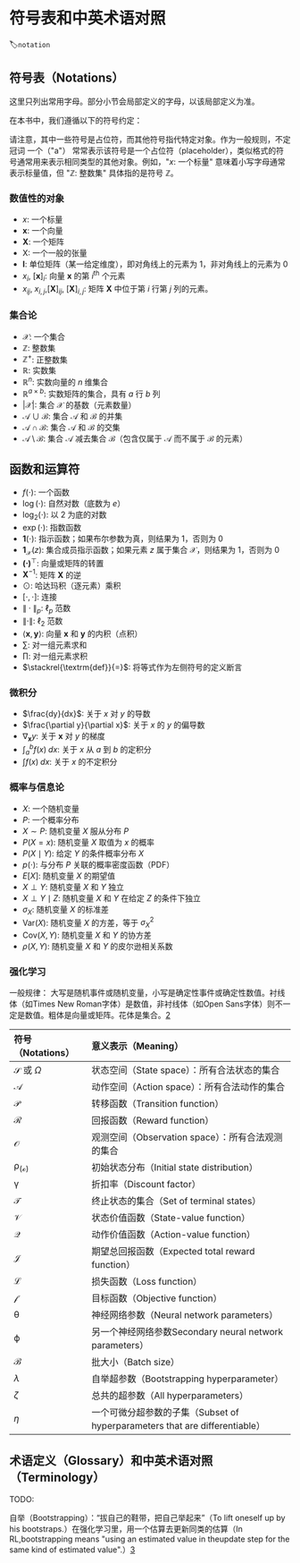 

<!--
 * @version:
 * @Author:  StevenJokess（蔡舒起） https://github.com/StevenJokess
 * @Date: 2023-04-09 20:32:52
 * @LastEditors:  StevenJokess（蔡舒起） https://github.com/StevenJokess
 * @LastEditTime: 2023-09-11 22:25:03
 * @Description:
 * @Help me: make friends by a867907127@gmail.com and help me get some “foreign” things or service I need in life; 如有帮助，请资助，失业3年了。![支付宝收款码](https://github.com/StevenJokess/d2rl/blob/master/img/%E6%94%B6.jpg)
 * @TODO::
 * @Reference:
-->

# 符号表和中英术语对照
:label:`notation`

## 符号表（Notations）

这里只列出常用字母。部分小节会局部定义的字母，以该局部定义为准。

在本书中，我们遵循以下的符号约定：

请注意，其中一些符号是占位符，而其他符号指代特定对象。作为一般规则，不定冠词 一个（"a"） 常常表示该符号是一个占位符（placeholder），类似格式的符号通常用来表示相同类型的其他对象。例如，"$x$: 一个标量" 意味着小写字母通常表示标量值，但 "$\mathbb{Z}$: 整数集" 具体指的是符号 $\mathbb{Z}$。

### 数值性的对象

* $x$: 一个标量
* $\mathbf{x}$: 一个向量
* $\mathbf{X}$: 一个矩阵
* $\mathsf{X}$: 一个一般的张量
* $\mathbf{I}$: 单位矩阵（某一给定维度），即对角线上的元素为 $1$，非对角线上的元素为 $0$
* $x_i$, $[\mathbf{x}]_i$: 向量 $\mathbf{x}$ 的第 $i^\textrm{th}$ 个元素
* $x_{ij}$, $x_{i,j}$,$[\mathbf{X}]_{ij}$, $[\mathbf{X}]_{i,j}$: 矩阵 $\mathbf{X}$ 中位于第 $i$ 行第 $j$ 列的元素。

### 集合论

* $\mathcal{X}$: 一个集合
* $\mathbb{Z}$: 整数集
* $\mathbb{Z}^+$: 正整数集
* $\mathbb{R}$: 实数集
* $\mathbb{R}^n$: 实数向量的 $n$ 维集合
* $\mathbb{R}^{a\times b}$: 实数矩阵的集合，具有 $a$ 行 $b$ 列
* $|\mathcal{X}|$: 集合 $\mathcal{X}$ 的基数（元素数量）
* $\mathcal{A}\cup\mathcal{B}$: 集合 $\mathcal{A}$ 和 $\mathcal{B}$ 的并集
* $\mathcal{A}\cap\mathcal{B}$: 集合 $\mathcal{A}$ 和 $\mathcal{B}$ 的交集
* $\mathcal{A}\setminus\mathcal{B}$: 集合 $\mathcal{A}$ 减去集合 $\mathcal{B}$（包含仅属于 $\mathcal{A}$ 而不属于 $\mathcal{B}$ 的元素）

## 函数和运算符

* $f(\cdot)$: 一个函数
* $\log(\cdot)$: 自然对数（底数为 $e$）
* $\log_2(\cdot)$: 以 $2$ 为底的对数
* $\exp(\cdot)$: 指数函数
* $\mathbf{1}(\cdot)$: 指示函数；如果布尔参数为真，则结果为 $1$，否则为 $0$
* $\mathbf{1}_{\mathcal{X}}(z)$: 集合成员指示函数；如果元素 $z$ 属于集合 $\mathcal{X}$，则结果为 $1$，否则为 $0$
* $\mathbf{(\cdot)}^\top$: 向量或矩阵的转置
* $\mathbf{X}^{-1}$: 矩阵 $\mathbf{X}$ 的逆
* $\odot$: 哈达玛积（逐元素）乘积
* $[\cdot, \cdot]$: 连接
* $\|\cdot\|_p$: $\ell_p$ 范数
* $\|\cdot\|$: $\ell_2$ 范数
* $\langle \mathbf{x}, \mathbf{y} \rangle$: 向量 $\mathbf{x}$ 和 $\mathbf{y}$ 的内积（点积）
* $\sum$: 对一组元素求和
* $\prod$: 对一组元素求积
* $\stackrel{\textrm{def}}{=}$: 将等式作为左侧符号的定义断言

### 微积分

* $\frac{dy}{dx}$: 关于 $x$ 对 $y$ 的导数
* $\frac{\partial y}{\partial x}$: 关于 $x$ 的 $y$ 的偏导数
* $\nabla_{\mathbf{x}} y$: 关于 $\mathbf{x}$ 对 $y$ 的梯度
* $\int_a^b f(x) \;dx$: 关于 $x$ 从 $a$ 到 $b$ 的定积分
* $\int f(x) \;dx$: 关于 $x$ 的不定积分

### 概率与信息论

* $X$: 一个随机变量
* $P$: 一个概率分布
* $X \sim P$: 随机变量 $X$ 服从分布 $P$
* $P(X=x)$: 随机变量 $X$ 取值为 $x$ 的概率
* $P(X \mid Y)$: 给定 $Y$ 的条件概率分布 $X$
* $p(\cdot)$: 与分布 $P$ 关联的概率密度函数（PDF）
* ${E}[X]$: 随机变量 $X$ 的期望值
* $X \perp Y$: 随机变量 $X$ 和 $Y$ 独立
* $X \perp Y \mid Z$: 随机变量 $X$ 和 $Y$ 在给定 $Z$ 的条件下独立
* $\sigma_X$: 随机变量 $X$ 的标准差
* $\textrm{Var}(X)$: 随机变量 $X$ 的方差，等于 $\sigma^2_X$
* $\textrm{Cov}(X, Y)$: 随机变量 $X$ 和 $Y$ 的协方差
* $\rho(X, Y)$: 随机变量 $X$ 和 $Y$ 的皮尔逊相关系数

### 强化学习

一般规律： 大写是随机事件或随机变量，小写是确定性事件或确定性数值。衬线体（如Times New Roman字体）是数值，非衬线体（如Open Sans字体）则不一定是数值。粗体是向量或矩阵。花体是集合。[2]

| 符号（Notations）                 | 意义表示（Meaning） |
| :---                     | :--- |
| $\mathcal {S}$ 或 $\Omega$           | 状态空间（State space）：所有合法状态的集合 |
| $\mathcal {A}$           | 动作空间（Action space）：所有合法动作的集合 |
| $\mathcal {P}$           | 转移函数（Transition function） |
| $\mathcal {R}$           | 回报函数（Reward function） |
| $\mathcal {O}$           | 观测空间（Observation space）：所有合法观测的集合 |
| $\mathcal {\rho_(o)}$    | 初始状态分布（Initial state distribution） |
| $\mathcal {\gamma}$      | 折扣率（Discount factor） |
| $\mathcal {T}$           | 终止状态的集合（Set of terminal states） |
| $\mathcal {V}$           | 状态价值函数（State-value function） |
| $\mathcal {Q}$           | 动作价值函数（Action-value function） |
| $\mathcal {J}$           | 期望总回报函数（Expected total reward function） |
| $\mathcal {L}$           | 损失函数（Loss function） |
| $\mathcal {f}$           | 目标函数（Objective function） |
| $\mathcal{\theta}$       | 神经网络参数（Neural network parameters） |
| $\mathcal{\phi}$         | 另一个神经网络参数Secondary neural network parameters） |
| $\mathcal {B}$           | 批大小（Batch size） |
| $\lambda$                | 自举超参数（Bootstrapping hyperparameter） |
| $\zeta$                  | 总共的超参数（All hyperparameters） |
| $\eta$                   | 一个可微分超参数的子集（Subset of hyperparameters that are differentiable） |

## 术语定义（Glossary）和中英术语对照（Terminology）

TODO:

自举（Bootstrapping）：“拔自己的鞋带，把自己举起来”（To lift oneself up by his bootstraps.）在强化学习里，用一个估算去更新同类的估算（In RL,bootstrapping means "using an estimated value in theupdate step for the same kind of estimated value".）[3]




[1]: https://zhiqingxiao.github.io/rl-book/zh2019/notation/zh2019notation.html
[2]: https://zhuanlan.zhihu.com/p/510965690
[3]: https://www.youtube.com/watch?v=X2-56QN79zc
[4]: https://raw.githubusercontent.com/d2l-ai/d2l-en/master/chapter_notation/index.md
